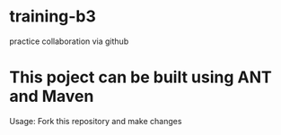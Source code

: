 # training-b3
practice collaboration via github

# This poject can be built using ANT and Maven


Usage:
      Fork this repository and make changes
